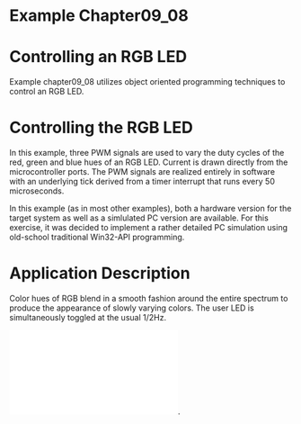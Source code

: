# Example Chapter09_08
# Controlling an RGB LED

Example chapter09_08 utilizes object oriented programming techniques
to control an RGB LED.

# Controlling the RGB LED

In this example, three PWM signals are used to vary the duty cycles
of the red, green and blue hues of an RGB LED.
Current is drawn directly from the microcontroller ports.
The PWM signals are realized entirely in software with
an underlying tick derived from a timer interrupt that
runs every 50 microseconds.

In this example (as in most other examples), both a hardware
version for the target system as well as a simlulated PC
version are available. For this exercise, it was
decided to implement a rather detailed PC simulation
using old-school traditional Win32-API programming.

# Application Description

Color hues of RGB blend in a smooth fashion around the entire
spectrum to produce the appearance of slowly varying colors.
The user LED is simultaneously toggled at the usual 1/2Hz.

![chapter09_08 Win32-API simulation in action](./images/rgb_led_wnd.pdf).
